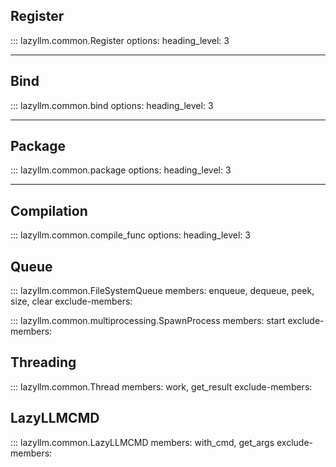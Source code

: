 ## Register

::: lazyllm.common.Register
    options:
      heading_level: 3

---

## Bind

::: lazyllm.common.bind
    options:
      heading_level: 3

---

## Package

::: lazyllm.common.package
    options:
      heading_level: 3

---

## Compilation

::: lazyllm.common.compile_func
    options:
      heading_level: 3

## Queue

::: lazyllm.common.FileSystemQueue
    members: enqueue, dequeue, peek, size, clear
    exclude-members:

::: lazyllm.common.multiprocessing.SpawnProcess
    members: start
    exclude-members:

## Threading

::: lazyllm.common.Thread
    members: work, get_result
    exclude-members:
    

## LazyLLMCMD

::: lazyllm.common.LazyLLMCMD
    members: with_cmd, get_args
    exclude-members: